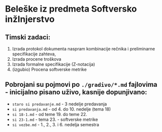 # Beleške iz predmeta Softversko inžInjerstvo
## Timski zadaci:
1. Izrada protokol dokumenta naspram kombinacije rečnika i preliminarne specifikacije zahteva,
2. Izrada procene troškova
3. Izrada formalne specifikacije (Z-notacija)
4. (izgubio) Procena softverske metrike
## Pobrojani su pojmovi po `./gradivo/*.md` fajlovima - inicijalno pisano uživo, kasnije dopunjivano:
- `staro si predavanje.md` - 3 nedelje predavanja
- `si predavanja.md` - od 4. do 10. nedelje (tema 18)
- `si 18-1.md` - od teme 19. do teme 22.
- `si 23-1.md` - tema 23. - softverske metrike
- `si vezbe.md` - 1., 2., 3. i 6. nedelja semestra

